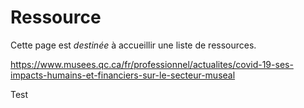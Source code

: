 ﻿# Ressource

Cette page est *destinée* à accueillir une liste de ressources. 

https://www.musees.qc.ca/fr/professionnel/actualites/covid-19-ses-impacts-humains-et-financiers-sur-le-secteur-museal 

Test

